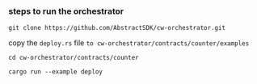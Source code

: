 ### steps to run the orchestrator

```git clone https://github.com/AbstractSDK/cw-orchestrator.git```

copy the ```deploy.rs``` file ```to cw-orchestrator/contracts/counter/examples```

```cd cw-orchestrator/contracts/counter```

```cargo run --example deploy```

